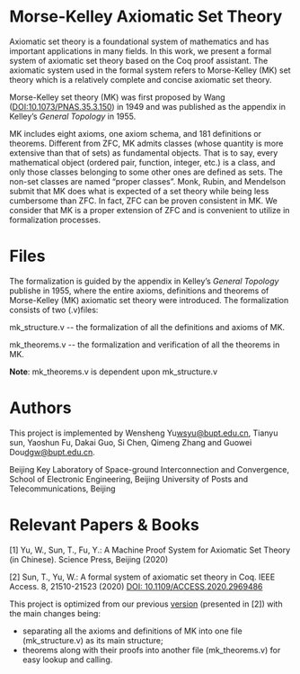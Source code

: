 # Morse-Kelley Axiomatic Set Theory
Axiomatic set theory is a foundational system of mathematics and has important applications in many fields. 
In this work, we present a formal system of axiomatic set theory based on the Coq proof assistant. 
The axiomatic system used in the formal system refers to Morse-Kelley (MK) set theory which is a relatively complete and concise axiomatic set theory.

Morse-Kelley set theory (MK) was first proposed by Wang ([DOI:10.1073/PNAS.35.3.150](https://www.pnas.org/doi/abs/10.1073/pnas.35.3.150)) in 1949
and was published as the appendix in Kelley’s *General Topology* in 1955.

MK includes eight axioms, one axiom schema, and 181 definitions or theorems. 
Different from ZFC, MK admits classes (whose quantity is more extensive than that of sets) as fundamental objects. 
That is to say, every mathematical object (ordered pair, function, integer, etc.) is a class, 
and only those classes belonging to some other ones are defined as sets. 
The non-set classes are named “proper classes”.
Monk, Rubin, and Mendelson submit that MK does what is expected of a set theory while being less cumbersome than ZFC.
In fact, ZFC can be proven consistent in MK.
We consider that MK is a proper extension of ZFC and is convenient to utilize in formalization processes.

# Files
The formalization is guided by the appendix in Kelley’s *General Topology* publishe in 1955,
where the entire axioms, definitions and theorems of Morse-Kelley \(MK\) axiomatic set theory were introduced.
The formalization consists of two \(.v\)files:

mk_structure.v  --  the formalization of all the definitions and axioms of MK.

mk_theorems.v  --  the formalization and verification of all the theorems in MK.

**Note**: mk_theorems.v is dependent upon mk_structure.v

# Authors
This project is implemented by Wensheng Yu<wsyu@bupt.edu.cn>, Tianyu sun, Yaoshun Fu, Dakai Guo, Si Chen, Qimeng Zhang and Guowei Dou<dgw@bupt.edu.cn>.

Beijing Key Laboratory of Space-ground Interconnection and Convergence, School of Electronic Engineering, Beijing University of Posts and Telecommunications, Beijing

# Relevant Papers & Books
\[1\] Yu, W., Sun, T., Fu, Y.: A Machine Proof System for Axiomatic Set Theory (in Chinese). Science Press, Beijing (2020)

\[2\] Sun, T., Yu, W.: A formal system of axiomatic set theory in Coq. IEEE Access. 8, 21510-21523 (2020) [DOI: 10.1109/ACCESS.2020.2969486](https://doi.org/10.1109/ACCESS.2020.2969486)

This project is optimized from our previous [version](https://github.com/styzystyzy/Axiomatic_Set_Theory/) (presented in \[2\]) with the main changes being:
- separating all the axioms and definitions of MK into one file (mk_structure.v) as its main structure;
- theorems along with their proofs into another file (mk_theorems.v) for easy lookup and calling.
